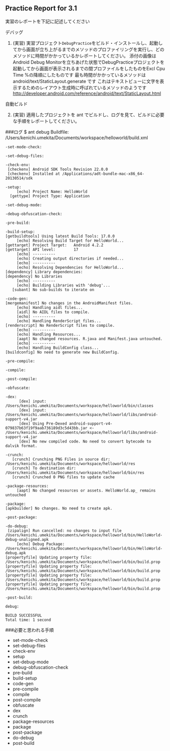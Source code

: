 Practice Report for 3.1
------

実習のレポートを下記に記述してください

デバッグ

1. (実習) 実習プロジェクト`DebugPractice`をビルド・インストールし、起動してから画面が立ち上がるまでのメソッドのプロファイリングを実行し、どのメソッドに時間がかかっているかレポートしてください。
添付の画像はAndroid Debug Monitorを立ちあげた状態でDebugPracticeプロジェクトを起動してから画面が表示されるまでの間プロファイルをしたものをExcl Cpu Time %の降順にしたものです
最も時間がかかっているメソッドは
android/text/StaticLayout.generate
です
これはテキストビューに文字を表示するためのレイアウト生成時に呼ばれているメソッドのようです
http://developer.android.com/reference/android/text/StaticLayout.html


自動ビルド

2. (実習) 適用したプロジェクトを ant でビルドし、ログを見て、ビルドに必要な手順をレポートしてください。

###ログ
    $ ant debug
    Buildfile: /Users/kenichi.umekita/Documents/workspace/helloworld/build.xml
    
    -set-mode-check:
    
    -set-debug-files:
    
    -check-env:
     [checkenv] Android SDK Tools Revision 22.0.0
     [checkenv] Installed at /Applications/adt-bundle-mac-x86_64-20130514/sdk
    
    -setup:
         [echo] Project Name: HelloWorld
      [gettype] Project Type: Application
    
    -set-debug-mode:
    
    -debug-obfuscation-check:
    
    -pre-build:
    
    -build-setup:
    [getbuildtools] Using latest Build Tools: 17.0.0
         [echo] Resolving Build Target for HelloWorld...
    [gettarget] Project Target:   Android 4.2.2
    [gettarget] API level:        17
         [echo] ----------
         [echo] Creating output directories if needed...
         [echo] ----------
         [echo] Resolving Dependencies for HelloWorld...
    [dependency] Library dependencies:
    [dependency] No Libraries
         [echo] ----------
         [echo] Building Libraries with 'debug'...
       [subant] No sub-builds to iterate on
    
    -code-gen:
    [mergemanifest] No changes in the AndroidManifest files.
         [echo] Handling aidl files...
         [aidl] No AIDL files to compile.
         [echo] ----------
         [echo] Handling RenderScript files...
    [renderscript] No RenderScript files to compile.
         [echo] ----------
         [echo] Handling Resources...
         [aapt] No changed resources. R.java and Manifest.java untouched.
         [echo] ----------
         [echo] Handling BuildConfig class...
    [buildconfig] No need to generate new BuildConfig.
    
    -pre-compile:
    
    -compile:
    
    -post-compile:
    
    -obfuscate:
    
    -dex:
          [dex] input: /Users/kenichi.umekita/Documents/workspace/helloworld/bin/classes
          [dex] input: /Users/kenichi.umekita/Documents/workspace/helloworld/libs/android-support-v4.jar
          [dex] Using Pre-Dexed android-support-v4-079837b63f19f9aab736189d3c5d43bb.jar <- /Users/kenichi.umekita/Documents/workspace/helloworld/libs/android-support-v4.jar
          [dex] No new compiled code. No need to convert bytecode to dalvik format.
    
    -crunch:
       [crunch] Crunching PNG Files in source dir: /Users/kenichi.umekita/Documents/workspace/helloworld/res
       [crunch] To destination dir: /Users/kenichi.umekita/Documents/workspace/helloworld/bin/res
       [crunch] Crunched 0 PNG files to update cache
    
    -package-resources:
         [aapt] No changed resources or assets. HelloWorld.ap_ remains untouched
    
    -package:
    [apkbuilder] No changes. No need to create apk.
    
    -post-package:
    
    -do-debug:
     [zipalign] Run cancelled: no changes to input file /Users/kenichi.umekita/Documents/workspace/helloworld/bin/HelloWorld-debug-unaligned.apk
         [echo] Debug Package: /Users/kenichi.umekita/Documents/workspace/helloworld/bin/HelloWorld-debug.apk
    [propertyfile] Updating property file: /Users/kenichi.umekita/Documents/workspace/helloworld/bin/build.prop
    [propertyfile] Updating property file: /Users/kenichi.umekita/Documents/workspace/helloworld/bin/build.prop
    [propertyfile] Updating property file: /Users/kenichi.umekita/Documents/workspace/helloworld/bin/build.prop
    [propertyfile] Updating property file: /Users/kenichi.umekita/Documents/workspace/helloworld/bin/build.prop
    
    -post-build:
    
    debug:
    
    BUILD SUCCESSFUL
    Total time: 1 second

###必要と思われる手順
* set-mode-check
* set-debug-files
* check-env
* setup
* set-debug-mode
* debug-obfuscation-check
* pre-build
* build-setup
* code-gen
* pre-compile
* compile
* post-compile
* obfuscate
* dex
* crunch
* package-resources
* package
* post-package
* do-debug
* post-build
